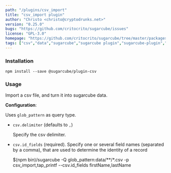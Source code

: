 ```yaml
---
path: "/plugins/csv_import"
title: "csv_import plugin"
author: "Christo <christo@cryptodrunks.net>"
version: "0.25.0"
bugs: "https://github.com/critocrito/sugarcube/issues"
license: "GPL-3.0"
homepage: "https://github.com/critocrito/sugarcube/tree/master/packages/plugin-csv#readme"
tags: ["csv","data","sugarcube","sugarcube plugin","sugarcube-plugin","transformation"]
---
```


### Installation

    npm install --save @sugarcube/plugin-csv


### Usage

Import a csv file, and turn it into sugarcube data.

**Configuration**:

Uses `glob_pattern` as query type.

-   `csv.delimiter` (defaults to `,`)

    Specify the csv delimiter.

-   `csv.id_fields` (required). Specify one or several field names (separated by
    a comma), that are used to determine the identity of a record


    $(npm bin)/sugarcube -Q glob_pattern:data/**/*.csv -p csv_import,tap_printf --csv.id_fields firstName,lastName
